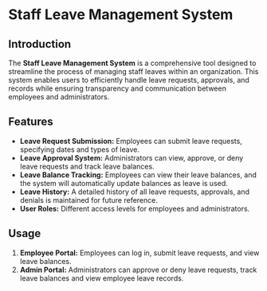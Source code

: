 # Staff Leave Management System

## Introduction

The **Staff Leave Management System** is a comprehensive tool designed to streamline the process of managing staff leaves within an organization. This system enables users to efficiently handle leave requests, approvals, and records while ensuring transparency and communication between employees and administrators.

## Features

- **Leave Request Submission:** Employees can submit leave requests, specifying dates and types of leave.
- **Leave Approval System:** Administrators can view, approve, or deny leave requests and track leave balances.
- **Leave Balance Tracking:** Employees can view their leave balances, and the system will automatically update balances as leave is used.
- **Leave History:** A detailed history of all leave requests, approvals, and denials is maintained for future reference.
- **User Roles:** Different access levels for employees and administrators.

## Usage

1. **Employee Portal:** Employees can log in, submit leave requests, and view leave balances.
2. **Admin Portal:** Administrators can approve or deny leave requests, track leave balances and view employee leave records.
